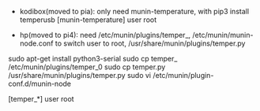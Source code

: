 * kodibox(moved to pia): only need munin-temperature, with pip3 install temperusb
[munin-temperature]
user root

* hp(moved to pi4): need /etc/munin/plugins/temper_, /etc/munin/munin-node.conf to switch user to root, /usr/share/munin/plugins/temper.py

sudo apt-get install python3-serial
sudo cp temper_ /etc/munin/plugins/temper_0
sudo cp temper.py /usr/share/munin/plugins/temper.py
sudo vi /etc/munin/plugin-conf.d/munin-node

[temper_*]
user root
